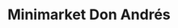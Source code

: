 ---
title: "Minimarket Don Andrés"
url: /ciudad-guayana-puerto-ordaz/minimarket-don-andres/
shop: comodidad
---